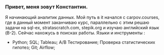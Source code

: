 ### Привет, меня зовут Константин.

Я начинающий аналитик данных. Мой путь в it начался с carpov.courses, где в данный момент заканчиваю курс, параллельно с этим решаю задачи на sql-ex, stratascratch.com, stepik.org  и изучаю английский язык (B-2). Сейчас нахожусь в поисках работы.
Языки  и инструменты :
- Python; SQL; Tableau; A/B Тестирование; Проверка статистических гипотез; Git; Airflow;
